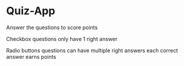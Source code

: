 # Quiz-App

Answer the questions to score points

Checkbox questions only have 1 right answer

Radio buttons questions can have multiple right answers
    each correct answer earns points

